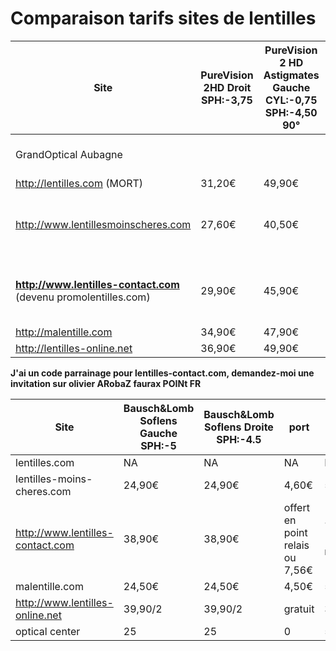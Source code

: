 Comparaison tarifs sites de lentilles
=====================================

| Site | PureVision 2HD Droit SPH:-3,75 | PureVision 2 HD Astigmates Gauche CYL:-0,75 SPH:-4,50 90° | port | total |
| --- | --- | --- | --- | --- |
| GrandOptical Aubagne | | | | 103€ (dernière commande) |
| http://lentilles.com (MORT) | 31,20€ | 49,90€ | 5,63€ | 86,73€ |
| http://www.lentillesmoinscheres.com | 27,60€ | 40,50€ | 3€ point relais ou 4,60€ domicile | 71,10€ |
| **http://www.lentilles-contact.com** (devenu promolentilles.com) | 29,90€ | 45,90€ | offert en point relais ou 7,56€ | 78,80€ (point relais) |
| http://malentille.com | 34,90€ | 47,90€ | 4,80€ | 87,60€ |
| http://lentilles-online.net | 36,90€ | 49,90€ | gratuit | 86,80€ |

**J'ai un code parrainage pour lentilles-contact.com, demandez-moi une invitation sur olivier ARobaZ faurax POINt FR**

| Site | Bausch&Lomb Soflens Gauche SPH:-5 | Bausch&Lomb Soflens Droite SPH:-4.5 | port | total |
| --- | --- | --- | --- | --- |
| lentilles.com | NA | NA | NA | NA |
| lentilles-moins-cheres.com | 24,90€ | 24,90€ | 4,60€ | 54,40€ |
| http://www.lentilles-contact.com | 38,90€ | 38,90€ | offert en point relais ou 7,56€ | 77,80€ (point relais) |
| malentille.com | 24,50€ | 24,50€ | 4,50€ | 53,50€ |
| http://www.lentilles-online.net | 39,90/2 | 39,90/2 | gratuit | 39,90 |
| optical center | 25 | 25 | 0 | 50 |
